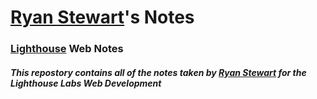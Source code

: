 # [Ryan Stewart](https://github.com/ryanstew95)'s Notes
### [Lighthouse](https://www.lighthouselabs.ca/) Web Notes
##### This repostory contains all of the notes taken by [Ryan Stewart](https://github.com/ryanstew95) for the Lighthouse Labs Web Development 
